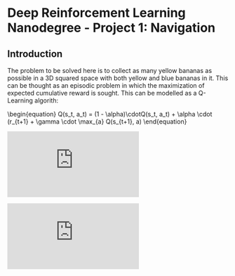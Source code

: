 # Deep Reinforcement Learning Nanodegree - Project 1: Navigation

## Introduction
The problem to be solved here is to collect as many yellow bananas as possible in a 3D squared space with both yellow and blue bananas in it. This can be thought as an episodic problem in which the maximization of expected cumulative reward is sought. This can be modelled as a Q-Learning algorith:

\begin{equation}
Q(s_t, a_t) = (1 - \alpha)\cdotQ(s_t, a_t) + \alpha \cdot (r_{t+1} + \gamma \cdot \max_{a} Q(s_{t+1}, a)
\end{equation}

![\Large Q(s_t, a_t) = (1 - \alpha)\cdotQ(s_t, a_t) + \alpha \cdot (r_{t+1} + \gamma \cdot \max_{a} Q(s_{t+1}, a)](https://latex.codecogs.com/svg.latex?x%3D%5Cfrac%7B-b%5Cpm%5Csqrt%7Bb%5E2-4ac%7D%7D%7B2a%7D)


![\Large Q(s_t, a_t) = (1 - \alpha)\cdotQ(s_t, a_t) + \alpha \cdot (r_{t+1} + \gamma \cdot \max_{a} Q(s_{t+1}, a)](http://latex.codecogs.com/gif.latex?Concentration%3D%5Cfrac%7BTotalTemplate%7D%7BTotalVolume%7D)
